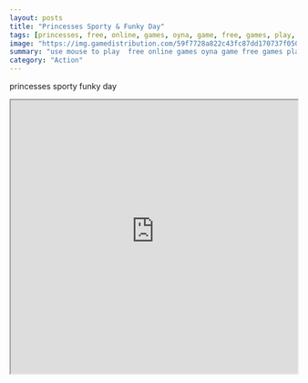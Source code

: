 ```yaml
---
layout: posts
title: "Princesses Sporty & Funky Day"
tags: [princesses, free, online, games, oyna, game, free, games, play, play, games]
image: "https://img.gamedistribution.com/59f7728a822c43fc87dd170737f05027.jpg"
summary: "use mouse to play  free online games oyna game free games play play games"
category: "Action"
---
```


princesses sporty funky day

<iframe width="100%" height="480px;" src="https://html5.gamedistribution.com/59f7728a822c43fc87dd170737f05027/"></iframe>